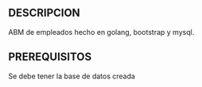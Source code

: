 ## DESCRIPCION

ABM de empleados hecho en golang, bootstrap y mysql.

## PREREQUISITOS

Se debe tener la base de datos creada
